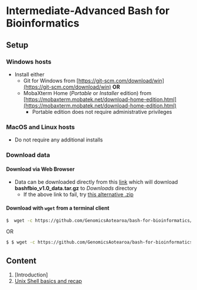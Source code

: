 # Intermediate-Advanced Bash for Bioinformatics

## Setup

### Windows hosts

* Install either 
    - Git for Windows from [https://git-scm.com/download/win](https://git-scm.com/download/win) **OR**
    - MobaXterm Home (*Portable* or *Installer* edition) from [https://mobaxterm.mobatek.net/download-home-edition.html](https://mobaxterm.mobatek.net/download-home-edition.html)
        * Portable edition does not require administrative privileges 

### MacOS and Linux hosts

* Do not require any additional installs

### Download data

#### Download via Web Browser

* Data can be downloaded directly from this [link](https://github.com/GenomicsAotearoa/bash-for-bioinformatics/releases/download/v1.0rc1/bashfbio_v1.0_data.tar.gz) which will download **bashfbio_v1.0_data.tar.gz** to *Downloads* directory
    * If the above link to fail, try [this alternative .zip](https://github.com/GenomicsAotearoa/bash-for-bioinformatics/releases/download/v1.0rc1/bashfbio_v1.0_data.zip)

#### Download with `wget` from a terminal client

```bash
$  wget -c https://github.com/GenomicsAotearoa/bash-for-bioinformatics/releases/download/v1.0rc1/bashfbio_v1.0_data.tar.gz
```
OR

```bash
$ $ wget -c https://github.com/GenomicsAotearoa/bash-for-bioinformatics/releases/download/v1.0rc1/bashfbio_v1.0_data.zip
```


## Content

1. [Introduction]
2. [Unix Shell basics and recap](1.UnixShellBasics/README.md)